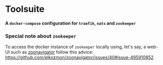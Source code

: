 # Toolsuite

#### A `docker-compose` configuration for `traefik`, `nats` and `zookeeper`

### Special note about `zookeeper`
To access the docker instance of `zookeeper` locally using, let's say, a web-UI such as [zoonavigator](https://github.com/elkozmon/zoonavigator) follow this advice: https://github.com/elkozmon/zoonavigator/issues/40#issue-495910852
